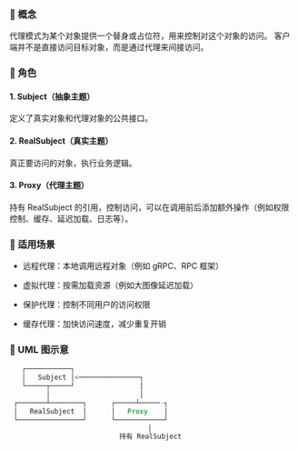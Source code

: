 ### 🔹 概念

代理模式为某个对象提供一个替身或占位符，用来控制对这个对象的访问。
客户端并不是直接访问目标对象，而是通过代理来间接访问。

### 🔹 角色

#### 1. Subject（抽象主题）
定义了真实对象和代理对象的公共接口。

#### 2. RealSubject（真实主题）
真正要访问的对象，执行业务逻辑。

#### 3. Proxy（代理主题）
持有 RealSubject 的引用，控制访问，可以在调用前后添加额外操作（例如权限控制、缓存、延迟加载、日志等）。

### 🔹 适用场景

* 远程代理：本地调用远程对象（例如 gRPC、RPC 框架）

* 虚拟代理：按需加载资源（例如大图像延迟加载）

* 保护代理：控制不同用户的访问权限

* 缓存代理：加快访问速度，减少重复开销

### 🔹 UML 图示意

```javascript
   ┌───────────┐
   │   Subject │<───────────────┐
   └─────┬─────┘                │
         │                      │
 ┌───────┴────────┐      ┌─────┴─────-┐
 │   RealSubject  │      │   Proxy    │
 └────────────────┘      └────────────┘
                                  │
                           持有 RealSubject

```
